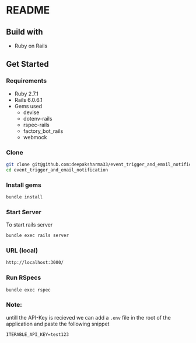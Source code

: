 # README

## Build with
- Ruby on Rails
## Get Started
### Requirements
- Ruby 2.7.1
- Rails 6.0.6.1
- Gems used
  - devise
  - dotenv-rails
  - rspec-rails
  - factory_bot_rails
  - webmock

### Clone
```bash
git clone git@github.com:deepaksharma33/event_trigger_and_email_notification.git
cd event_trigger_and_email_notification
```
### Install gems

```bash
bundle install
```
### Start Server
To start rails server
```bash
bundle exec rails server

```

### URL (local)
```bash
http://localhost:3000/
```

### Run RSpecs
```bash
bundle exec rspec
```

### Note:
untill the API-Key is recieved we can add a `.env` file in the root of the application and paste the following snippet
```
ITERABLE_API_KEY=test123
```
